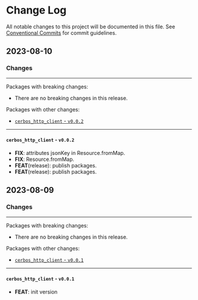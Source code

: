 # Change Log

All notable changes to this project will be documented in this file.
See [Conventional Commits](https://conventionalcommits.org) for commit guidelines.

## 2023-08-10

### Changes

---

Packages with breaking changes:

 - There are no breaking changes in this release.

Packages with other changes:

 - [`cerbos_http_client` - `v0.0.2`](#cerbos_http_client---v002)

---

#### `cerbos_http_client` - `v0.0.2`

 - **FIX**: attributes jsonKey in Resource.fromMap.
 - **FIX**: Resource.fromMap.
 - **FEAT**(release): publish packages.
 - **FEAT**(release): publish packages.


## 2023-08-09

### Changes

---

Packages with breaking changes:

 - There are no breaking changes in this release.

Packages with other changes:

 - [`cerbos_http_client` - `v0.0.1`](#cerbos_http_client---v001)

---

#### `cerbos_http_client` - `v0.0.1`

 - **FEAT**: init version

